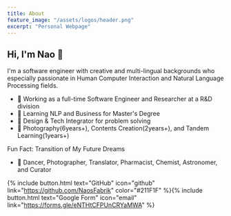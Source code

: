 ```yaml
---
title: About 
feature_image: "/assets/logos/header.png"
excerpt: "Personal Webpage"
---
```


## Hi, I'm Nao 👋
I'm a software engineer with creative and multi-lingual backgrounds who especially passionate in Human Computer Interaction and Natural Language Processing fields. 

- 🦊 Working as a full-time Software Engineer and Researcher at a R&D division 
- 🚀 Learning NLP and Business for Master's Degree
- 🎨 Design & Tech Integrator for problem solving
- 🌱 Photography(6years+), Contents Creation(2years+), and Tandem Learning(1years+)

Fun Fact: Transition of My Future Dreams
- 🦄 Dancer, Photographer, Translator, Pharmacist, Chemist, Astronomer, and Curator 

{% include button.html text="GitHub" icon="github" link="https://github.com/NaosFabrik" color="#211F1F" %}{% include button.html text="Google Form" icon="email" link="https://forms.gle/eNTHtCFPUnCRYaMWA" %}
